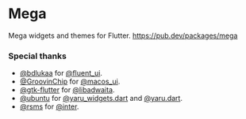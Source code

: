 # Mega

Mega widgets and themes for Flutter.
https://pub.dev/packages/mega

### Special thanks
- [@bdlukaa](https://github.com/bdlukaa) for [@fluent_ui](https://github.com/bdlukaa/fluent_ui).
- [@GroovinChip](https://github.com/GroovinChip) for [@macos_ui](https://github.com/GroovinChip/macos_ui).
- [@gtk-flutter](https://github.com/gtk-flutter) for [@libadwaita](https://github.com/gtk-flutter/libadwaita).
- [@ubuntu](https://github.com/ubuntu) for [@yaru_widgets.dart](https://github.com/ubuntu/yaru_widgets.dart) and [@yaru.dart](https://github.com/ubuntu/yaru.dart).
- [@rsms](https://github.com/rsms) for [@inter](https://github.com/rsms/inter).
